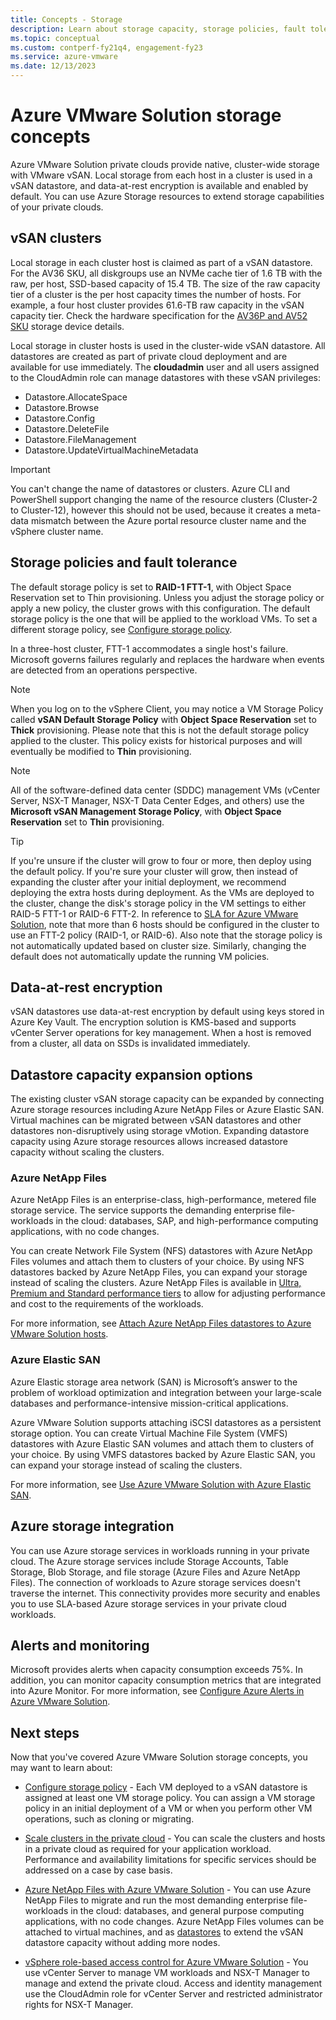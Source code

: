 ```yaml
---
title: Concepts - Storage
description: Learn about storage capacity, storage policies, fault tolerance, and storage integration in Azure VMware Solution private clouds.
ms.topic: conceptual
ms.custom: contperf-fy21q4, engagement-fy23
ms.service: azure-vmware
ms.date: 12/13/2023
---
```


# Azure VMware Solution storage concepts

Azure VMware Solution private clouds provide native, cluster-wide storage with VMware vSAN. Local storage from each host in a cluster is used in a vSAN datastore, and data-at-rest encryption is available and enabled by default. You can use Azure Storage resources to extend storage capabilities of your private clouds.

## vSAN clusters

Local storage in each cluster host is claimed as part of a vSAN datastore. For the AV36 SKU, all diskgroups use an NVMe cache tier of 1.6 TB with the raw, per host, SSD-based capacity of 15.4 TB. The size of the raw capacity tier of a cluster is the per host capacity times the number of hosts. For example, a four host cluster provides 61.6-TB raw capacity in the vSAN capacity tier. Check the hardware specification for the [AV36P and AV52 SKU](introduction.md) storage device details.

Local storage in cluster hosts is used in the cluster-wide vSAN datastore. All datastores are created as part of private cloud deployment and are available for use immediately. The **cloudadmin** user and all users assigned to the CloudAdmin role can manage datastores with these vSAN privileges:

- Datastore.AllocateSpace
- Datastore.Browse
- Datastore.Config
- Datastore.DeleteFile
- Datastore.FileManagement
- Datastore.UpdateVirtualMachineMetadata

>[!IMPORTANT]
>You can't change the name of datastores or clusters. Azure CLI and PowerShell support changing the name of the resource clusters (Cluster-2 to Cluster-12), however this should not be used, because it creates a meta-data mismatch between the Azure portal resource cluster name and the vSphere cluster name.

## Storage policies and fault tolerance

The default storage policy is set to **RAID-1 FTT-1**, with Object Space Reservation set to Thin provisioning. Unless you adjust the storage policy or apply a new policy, the cluster grows with this configuration. The default storage policy is the one that will be applied to the workload VMs. To set a different storage policy, see [Configure storage policy](configure-storage-policy.md).

In a three-host cluster, FTT-1 accommodates a single host's failure. Microsoft governs failures regularly and replaces the hardware when events are detected from an operations perspective.

>[!NOTE]
>When you log on to the vSphere Client, you may notice a VM Storage Policy called **vSAN Default Storage Policy** with **Object Space Reservation** set to **Thick** provisioning. Please note that this is not the default storage policy applied to the cluster. This policy exists for historical purposes and will eventually be modified to **Thin** provisioning. 

>[!NOTE]
>All of the software-defined data center (SDDC) management VMs (vCenter Server, NSX-T Manager, NSX-T Data Center Edges, and others) use the **Microsoft vSAN Management Storage Policy**, with **Object Space Reservation** set to **Thin** provisioning.

>[!TIP]
>If you're unsure if the cluster will grow to four or more, then deploy using the default policy.  If you're sure your cluster will grow, then instead of expanding the cluster after your initial deployment, we recommend deploying the extra hosts during deployment. As the VMs are deployed to the cluster, change the disk's storage policy in the VM settings to either RAID-5 FTT-1 or RAID-6 FTT-2. In reference to [SLA for Azure VMware Solution](https://azure.microsoft.com/support/legal/sla/azure-vmware/v1_1/), note that more than 6 hosts should be configured in the cluster to use an FTT-2 policy (RAID-1, or RAID-6). Also note that the storage policy is not automatically updated based on cluster size. Similarly, changing the default does not automatically update the running VM policies.  

## Data-at-rest encryption

vSAN datastores use data-at-rest encryption by default using keys stored in Azure Key Vault. The encryption solution is KMS-based and supports vCenter Server operations for key management.  When a host is removed from a cluster, all data on SSDs is invalidated immediately.

## Datastore capacity expansion options

The existing cluster vSAN storage capacity can be expanded by connecting Azure storage resources including Azure NetApp Files or Azure Elastic SAN. Virtual machines can be migrated between vSAN datastores and other datastores non-disruptively using storage vMotion. Expanding datastore capacity using Azure storage resources allows increased datastore capacity without scaling the clusters. 

### Azure NetApp Files 

Azure NetApp Files is an enterprise-class, high-performance, metered file storage service. The service supports the demanding enterprise file-workloads in the cloud: databases, SAP, and high-performance computing applications, with no code changes. 

You can create Network File System (NFS) datastores with Azure NetApp Files volumes and attach them to clusters of your choice. By using NFS datastores backed by Azure NetApp Files, you can expand your storage instead of scaling the clusters. Azure NetApp Files is available in [Ultra, Premium and Standard performance tiers](../azure-netapp-files/azure-netapp-files-service-levels.md) to allow for adjusting performance and cost to the requirements of the workloads. 

For more information, see [Attach Azure NetApp Files datastores to Azure VMware Solution hosts](attach-azure-netapp-files-to-azure-vmware-solution-hosts.md).

### Azure Elastic SAN

Azure Elastic storage area network (SAN) is Microsoft’s answer to the problem of workload optimization and integration between your large-scale databases and performance-intensive mission-critical applications. 

Azure VMware Solution supports attaching iSCSI datastores as a persistent storage option. You can create Virtual Machine File System (VMFS) datastores with Azure Elastic SAN volumes and attach them to clusters of your choice. By using VMFS datastores backed by Azure Elastic SAN, you can expand your storage instead of scaling the clusters.  

For more information, see [Use Azure VMware Solution with Azure Elastic SAN](configure-azure-elastic-san.md). 

## Azure storage integration

You can use Azure storage services in workloads running in your private cloud. The Azure storage services include Storage Accounts, Table Storage, Blob Storage, and file storage (Azure Files and Azure NetApp Files). The connection of workloads to Azure storage services doesn't traverse the internet. This connectivity provides more security and enables you to use SLA-based Azure storage services in your private cloud workloads. 

## Alerts and monitoring

Microsoft provides alerts when capacity consumption exceeds 75%. In addition, you can monitor capacity consumption metrics that are integrated into Azure Monitor. For more information, see [Configure Azure Alerts in Azure VMware Solution](configure-alerts-for-azure-vmware-solution.md).

## Next steps

Now that you've covered Azure VMware Solution storage concepts, you may want to learn about:

- [Configure storage policy](configure-storage-policy.md) - Each VM deployed to a vSAN datastore is assigned at least one VM storage policy. You can assign a VM storage policy in an initial deployment of a VM or when you perform other VM operations, such as cloning or migrating.

- [Scale clusters in the private cloud][tutorial-scale-private-cloud] - You can scale the clusters and hosts in a private cloud as required for your application workload. Performance and availability limitations for specific services should be addressed on a case by case basis.

- [Azure NetApp Files with Azure VMware Solution](netapp-files-with-azure-vmware-solution.md) - You can use Azure NetApp Files to migrate and run the most demanding enterprise file-workloads in the cloud: databases, and general purpose computing applications, with no code changes. Azure NetApp Files volumes can be attached to virtual machines, and as [datastores](./attach-azure-netapp-files-to-azure-vmware-solution-hosts.md) to extend the vSAN datastore capacity without adding more nodes.

- [vSphere role-based access control for Azure VMware Solution](concepts-identity.md) - You use vCenter Server to manage VM workloads and NSX-T Manager to manage and extend the private cloud. Access and identity management use the CloudAdmin role for vCenter Server and restricted administrator rights for NSX-T Manager.


<!-- LINKS - external-->

<!-- LINKS - internal -->
[tutorial-scale-private-cloud]: ./tutorial-scale-private-cloud.md
[concepts-identity]: ./concepts-identity.md
